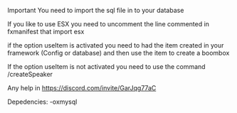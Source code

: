 Important
You need to import the sql file in to your database

If you like to use ESX you need to uncomment the line commented in fxmanifest that import esx

if the option useItem is activated you need to had the item created in your framework (Config or database) and then use the item to create a boombox

If the option useItem is not activated you need to use the command /createSpeaker

Any help in https://discord.com/invite/GarJqg77aC

Depedencies:
-oxmysql